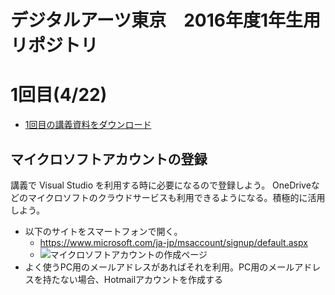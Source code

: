 # デジタルアーツ東京　2016年度1年生用リポジトリ

# 1回目(4/22)
- [1回目の講義資料をダウンロード](https://github.com/tanakaedu/dat161-haru/blob/master/00_2016.1.pptx?raw=true)

## マイクロソフトアカウントの登録
講義で Visual Studio を利用する時に必要になるので登録しよう。
OneDriveなどのマイクロソフトのクラウドサービスも利用できるようになる。積極的に活用しよう。

- 以下のサイトをスマートフォンで開く。
  - <a href='https://www.microsoft.com/ja-jp/msaccount/signup/default.aspx' target='_blank'>https://www.microsoft.com/ja-jp/msaccount/signup/default.aspx</a>
  - ![マイクロソフトアカウントの作成ページ](https://github.com/tanakaedu/dat161-haru/blob/master/00_microsoftaccount.gif "マイクロソフトアカウントの作成ページ")
- よく使うPC用のメールアドレスがあればそれを利用。PC用のメールアドレスを持たない場合、Hotmailアカウントを作成する




